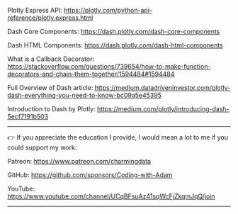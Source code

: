 Plotly Express API: https://plotly.com/python-api-reference/plotly.express.html

Dash Core Components: https://dash.plotly.com/dash-core-components

Dash HTML Components: https://dash.plotly.com/dash-html-components

What is a Callback Decorator: https://stackoverflow.com/questions/739654/how-to-make-function-decorators-and-chain-them-together/1594484#1594484

Full Overview of Dash article: https://medium.datadriveninvestor.com/plotly-dash-everything-you-need-to-know-bc09a5e45395

Introduction to Dash by Plotly: https://medium.com/plotly/introducing-dash-5ecf7191b503

******************************************************************************
👉 If you appreciate the education I provide, I would mean a lot to me if you could support my work: 

Patreon: https://www.patreon.com/charmingdata

GitHub: https://github.com/sponsors/Coding-with-Adam

YouTube: https://www.youtube.com/channel/UCqBFsuAz41sqWcFjZkqmJqQ/join
******************************************************************************
